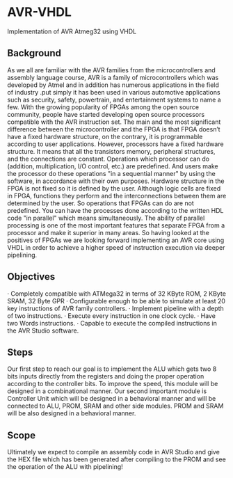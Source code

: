 # AVR-VHDL
Implementation of AVR Atmeg32 using VHDL
## Background
As we all are familiar with the AVR families from the microcontrollers and assembly language course, AVR is a family of microcontrollers which was developed by Atmel and in addition has numerous applications in the field of industry .put simply it has been used in various automotive applications such as security, safety, powertrain, and entertainment systems to name a few. With the growing popularity of FPGAs among the open source community, people have started developing open source processors compatible with the AVR instruction set. The main and the most significant difference between the microcontroller and the FPGA is that FPGA doesn’t have a fixed hardware structure, on the contrary, it is programmable according to user applications. However, processors have a fixed hardware structure. It means that all the transistors memory, peripheral structures, and the connections are constant. Operations which processor can do (addition, multiplication, I/O control, etc.) are predefined. And users make the processor do these operations "in a sequential manner" by using the software, in accordance with their own purposes.
Hardware structure in the FPGA is not fixed so it is defined by the user. Although logic cells are fixed in FPGA, functions they perform and the interconnections between them are determined by the user. So operations that FPGAs can do are not predefined. You can have the processes done according to the written HDL code "in parallel" which means simultaneously. The ability of parallel processing is one of the most important features that separate FPGA from a processor and make it superior in many areas. So having looked at the positives of FPGAs we are looking forward implementing an AVR core using VHDL in order to achieve a higher speed of instruction execution via deeper pipelining.
## Objectives
·        Completely compatible with ATMega32 in terms of 32 KByte ROM, 2 KByte SRAM, 32 Byte GPR
·       Configurable enough to be able to simulate at least 20 key instructions of  AVR family controllers. 
· 	 Implement pipeline with a depth of two instructions.
·       Execute every instruction in one clock cycle.
·       Have two Words instructions.
·       Capable to execute the compiled instructions in the AVR Studio software.

## Steps
Our first step to reach our goal is to implement the ALU which gets two 8 bits inputs directly from the registers and doing the proper operation according to the controller bits. To improve the speed, this module will be designed in a combinational manner.
Our second important module is Controller Unit which will be designed in a behavioral manner and will be connected to ALU, PROM, SRAM  and other side modules.
PROM and SRAM will be also designed in a behavioral manner.



## Scope
Ultimately we expect to compile an assembly code in AVR Studio and give the HEX file which has been generated after compiling to the PROM and see the operation of the ALU with pipelining!

